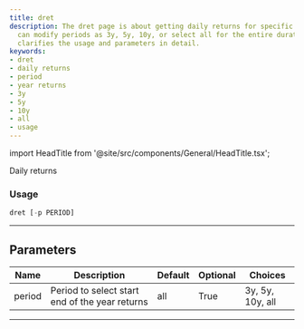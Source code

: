 ```yaml
---
title: dret
description: The dret page is about getting daily returns for specific periods. Users
  can modify periods as 3y, 5y, 10y, or select all for the entire duration. It also
  clarifies the usage and parameters in detail.
keywords:
- dret
- daily returns
- period
- year returns
- 3y
- 5y
- 10y
- all
- usage
---
```


import HeadTitle from '@site/src/components/General/HeadTitle.tsx';

<HeadTitle title="portfolio/dret - Reference | OpenBB Terminal Docs" />

Daily returns

### Usage

```python
dret [-p PERIOD]
```

---

## Parameters

| Name | Description | Default | Optional | Choices |
| ---- | ----------- | ------- | -------- | ------- |
| period | Period to select start end of the year returns | all | True | 3y, 5y, 10y, all |

---
